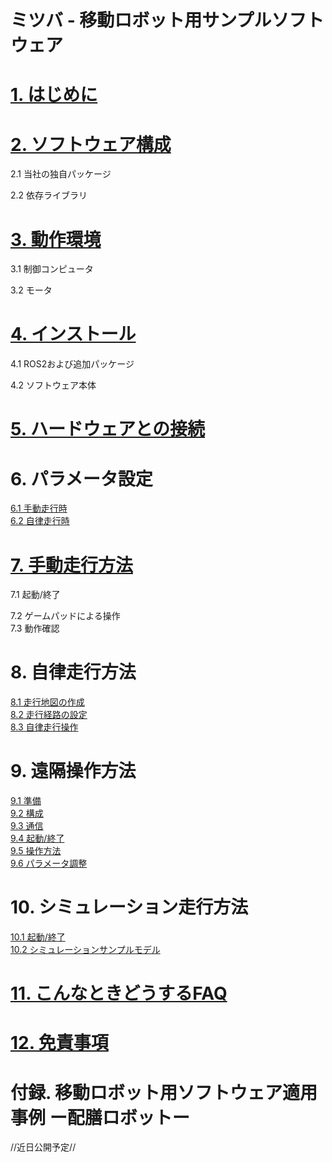 # ミツバ - 移動ロボット用サンプルソフトウェア

<h1><a href="https://github.com/MITSUBA-Co/SoftwareForMobileRobots/blob/main/Document/%E3%81%AF%E3%81%98%E3%82%81%E3%81%AB.md">1. はじめに</a></h1>


<h1><a href="https://github.com/MITSUBA-Co/SoftwareForMobileRobots/blob/main/Document/%E3%82%BD%E3%83%95%E3%83%88%E3%82%A6%E3%82%A7%E3%82%A2%E6%A7%8B%E6%88%90.md">2. ソフトウェア構成</a></h1>
2.1 当社の独自パッケージ  

2.2 依存ライブラリ

<h1><a href="https://github.com/MITSUBA-Co/SoftwareForMobileRobots/blob/main/Document/%E5%8B%95%E4%BD%9C%E7%92%B0%E5%A2%83.md">3. 動作環境</a></h1>
3.1 制御コンピュータ

3.2 モータ

<h1><a href="https://github.com/MITSUBA-Co/SoftwareForMobileRobots/blob/main/Document/%E3%82%A4%E3%83%B3%E3%82%B9%E3%83%88%E3%83%BC%E3%83%AB.md">4. インストール</a></h1>
4.1 ROS2および追加パッケージ 

4.2 ソフトウェア本体

<h1><a href="https://github.com/MITSUBA-Co/SoftwareForMobileRobots/blob/main/Document/%E3%83%8F%E3%83%BC%E3%83%89%E3%82%A6%E3%82%A7%E3%82%A2%E3%81%A8%E3%81%AE%E6%8E%A5%E7%B6%9A.md">5. ハードウェアとの接続</a></h1>

# 6. パラメータ設定
[6.1 手動走行時](https://github.com/MITSUBA-Co/SoftwareForMobileRobots/blob/main/Document/%E3%83%91%E3%83%A9%E3%83%A1%E3%83%BC%E3%82%BF%E8%A8%AD%E5%AE%9A.md)  
[6.2 自律走行時](https://github.com/MITSUBA-Co/SoftwareForMobileRobots/blob/main/Document/%E3%83%91%E3%83%A9%E3%83%A1%E3%83%BC%E3%82%BF%E8%A8%AD%E5%AE%9A2.md)

<h1><a href="https://github.com/MITSUBA-Co/SoftwareForMobileRobots/blob/main/Document/%E6%89%8B%E5%8B%95%E8%B5%B0%E8%A1%8C%E6%96%B9%E6%B3%95.md">7. 手動走行方法</a></h1>
7.1 起動/終了  

7.2 ゲームパッドによる操作  
7.3 動作確認

# 8. 自律走行方法
[8.1 走行地図の作成](https://github.com/MITSUBA-Co/SoftwareForMobileRobots/blob/main/Document/%E8%87%AA%E5%BE%8B%E8%B5%B0%E8%A1%8C%E6%96%B9%E6%B3%95.md)  
[8.2 走行経路の設定](https://github.com/MITSUBA-Co/SoftwareForMobileRobots/blob/main/Document/%E8%87%AA%E5%BE%8B%E8%B5%B0%E8%A1%8C%E6%96%B9%E6%B3%952.md)  
[8.3 自律走行操作](https://github.com/MITSUBA-Co/SoftwareForMobileRobots/blob/main/Document/%E8%87%AA%E5%BE%8B%E8%B5%B0%E8%A1%8C%E6%96%B9%E6%B3%953.md)

# 9. 遠隔操作方法
[9.1 準備](https://github.com/MITSUBA-Co/SoftwareForMobileRobots/blob/main/Document/%E9%81%A0%E9%9A%94%E6%93%8D%E4%BD%9C%E6%96%B9%E6%B3%95.md)  
[9.2 構成](https://github.com/MITSUBA-Co/SoftwareForMobileRobots/blob/main/Document/%E9%81%A0%E9%9A%94%E6%93%8D%E4%BD%9C%E6%96%B9%E6%B3%952.md)  
[9.3 通信](https://github.com/MITSUBA-Co/SoftwareForMobileRobots/blob/main/Document/%E9%81%A0%E9%9A%94%E6%93%8D%E4%BD%9C%E6%96%B9%E6%B3%953.md)  
[9.4 起動/終了](https://github.com/MITSUBA-Co/SoftwareForMobileRobots/blob/main/Document/%E9%81%A0%E9%9A%94%E6%93%8D%E4%BD%9C%E6%96%B9%E6%B3%954.md)  
[9.5 操作方法](https://github.com/MITSUBA-Co/SoftwareForMobileRobots/blob/main/Document/%E9%81%A0%E9%9A%94%E6%93%8D%E4%BD%9C%E6%96%B9%E6%B3%955.md)  
[9.6 パラメータ調整](https://github.com/MITSUBA-Co/SoftwareForMobileRobots/blob/main/Document/%E9%81%A0%E9%9A%94%E6%93%8D%E4%BD%9C%E6%96%B9%E6%B3%956.md)

# 10. シミュレーション走行方法
[10.1 起動/終了](https://github.com/MITSUBA-Co/SoftwareForMobileRobots/blob/main/Document/%E3%83%A2%E3%83%87%E3%83%AB%E3%82%B7%E3%83%9F%E3%83%A5%E3%83%AC%E3%83%BC%E3%82%B7%E3%83%A7%E3%83%B3%E8%B5%B0%E8%A1%8C%E6%96%B9%E6%B3%95.md)  
[10.2 シミュレーションサンプルモデル](https://github.com/MITSUBA-Co/SoftwareForMobileRobots/blob/main/Document/%E3%83%A2%E3%83%87%E3%83%AB%E3%82%B7%E3%83%9F%E3%83%A5%E3%83%AC%E3%83%BC%E3%82%B7%E3%83%A7%E3%83%B3%E8%B5%B0%E8%A1%8C%E6%96%B9%E6%B3%952.md)

<h1><a href="https://github.com/MITSUBA-Co/SoftwareForMobileRobots/blob/main/Document/%E3%81%93%E3%82%93%E3%81%AA%E3%81%A8%E3%81%8D%E3%81%A9%E3%81%86%E3%81%99%E3%82%8BFAQ.md">11. こんなときどうするFAQ</a></h1>  

<h1><a href="https://github.com/MITSUBA-Co/SoftwareForMobileRobots/blob/main/Document/%E5%85%8D%E8%B2%AC%E4%BA%8B%E9%A0%85.md">12. 免責事項</a></h1>

<h1>付録. 移動ロボット用ソフトウェア適用事例 ー配膳ロボットー</a></h1>
//近日公開予定//











